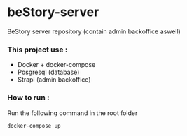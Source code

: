 # beStory-server

BeStory server repository (contain admin backoffice aswell)

### This project use :

- Docker + docker-compose
- Posgresql (database)
- Strapi (admin backoffice)

### How to run :

Run the following command in the root folder

```bash
docker-compose up
```
